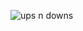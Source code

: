 ![ups n downs](https://s96vla.storage.yandex.net/rdisk/38d22a1b60e733d976bbb4da5f27d526335e1f51c40efbe92da4a8f80e81ccde/5ff0dda9/rWrGw1jWm9zdlHtFJwpGg5yJOFDq1Fgn56OC2UA4Tfg53CRLtV9qEeqwUvc6iYIV6ln3sgv3mNrOyGtr80ExRA==?uid=96074466&filename=%234%20-%20ups%20n%20downs.png&disposition=inline&hash=&limit=0&content_type=image%2Fpng&owner_uid=96074466&fsize=159239&hid=54de938ba543df5b2e3ba32c32ce9758&media_type=image&tknv=v2&etag=a3c43823f9f1e392a77e72c3d7d15581&rtoken=2QJ9HuklZxbc&force_default=yes&ycrid=na-5d9043a766c0c25de12c4c52364481ea-downloader18f&ts=5b7f11243fc40&s=5421d5ddf26d2950193bbee9b4a9724545b69be459dccdc4e99b46b355fd7877&pb=U2FsdGVkX1_sIigER4FmDvKX6hvzSiqy5WpLnc95h9NNK0Bl_d-n2uh5UCnaimti_1sbQUKRkx6SPaKrEiYyVfCxjEJKP8xYAV8ZX07RCxA)